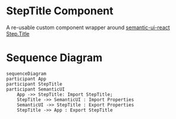 # StepTitle Component

A re-usable custom component wrapper around [semantic-ui-react Step.Title](https://react.semantic-ui.com/elements/step)

# Sequence Diagram

```mermaid
sequenceDiagram
participant App
participant StepTitle
participant SemanticUI
    App ->> StepTitle: Import StepTitle;
    StepTitle ->> SemanticUI : Import Properties
    SemanticUI ->> StepTitle : Export Properties
    StepTitle ->> App : Export StepTitle
```
